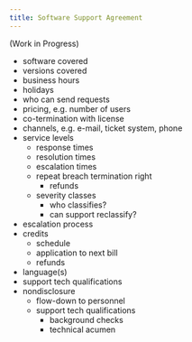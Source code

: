 ```yaml
---
title: Software Support Agreement
---
```

(Work in Progress)
- software covered
- versions covered
- business hours
- holidays
- who can send requests
- pricing, e.g. number of users
- co-termination with license
- channels, e.g. e-mail, ticket system, phone
- service levels
  - response times
  - resolution times
  - escalation times
  - repeat breach termination right
    - refunds
  - severity classes
    - who classifies?
    - can support reclassify?
- escalation process
- credits
  - schedule
  - application to next bill
  - refunds
- language(s)
- support tech qualifications
- nondisclosure
  - flow-down to personnel
  - support tech qualifications
    - background checks
    - technical acumen

